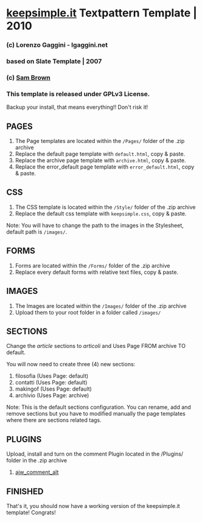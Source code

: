 # [keepsimple.it](http://www.keepsimple.it) Textpattern Template | 2010
### (c) Lorenzo Gaggini - lgaggini.net
### based on Slate Template | 2007
### (c) [Sam Brown](http://www.massiveblue.com)
### This template is released under GPLv3 License.


Backup your install, that means everything!! Don't risk it!

## PAGES

1. The Page templates are located within the `/Pages/` folder of the .zip archive
2. Replace the default page template with `default.html`, copy & paste.
3. Replace the archive page template with `archive.html`, copy & paste.
4. Replace the error_default page template with `error_default.html`, copy & paste.

## CSS

1. The CSS template is located within the `/Style/` folder of the .zip archive
2. Replace the default css template with `keepsimple.css`, copy & paste.

Note: You will have to change the path to the images in the Stylesheet, default path is `/images/`.

## FORMS

1. Forms are located within the `/Forms/` folder of the .zip archive
2. Replace every default forms with relative text files, copy & paste.

## IMAGES

1. The Images are located within the `/Images/` folder of the .zip archive
2. Upload them to your root folder in a folder called `/images/`

## SECTIONS

Change the *article* sections to *articoli* and Uses Page FROM archive TO default.

You will now need to create three (4) new sections:

1. filosofia (Uses Page: default)
2. contatti  (Uses Page: default)
3. makingof (Uses Page: default)
4. archivio  (Uses Page: archive)

Note: This is the default sections configuration. You can rename, add and remove sections but you have to modified manually the page templates where there are sections related tags.

## PLUGINS

Upload, install and turn on the comment Plugin located in the /Plugins/ folder in the .zip archive

1. [ajw_comment_alt](http://compooter.org/2005/03/textpattern-plugin-ajw-comment-alt/)

## FINISHED

That's it, you should now have a working version of the keepsimple.it template! Congrats!
